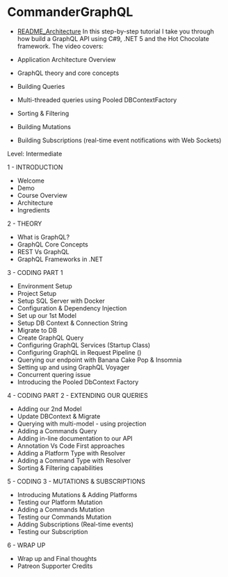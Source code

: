 # CommanderGraphQL
- [README_Architecture](./README/README_Architecture.md)
In this step-by-step tutorial I take you through how build a GraphQL API using C#9, .NET 5 and the Hot Chocolate framework.
The video covers:

- Application Architecture Overview
- GraphQL theory and core concepts
- Building Queries
- Multi-threaded queries using Pooled DBContextFactory
- Sorting & Filtering
- Building Mutations
- Building Subscriptions (real-time event notifications with Web Sockets)

Level: Intermediate

1 - INTRODUCTION
-  Welcome
-  Demo
-  Course Overview
-  Architecture
-  Ingredients 

2 - THEORY
-  What is GraphQL?
-  GraphQL Core Concepts
-  REST Vs GraphQL
-  GraphQL Frameworks in .NET

3 - CODING PART 1
-  Environment Setup
-  Project Setup
-  Setup SQL Server with Docker
-  Configuration & Dependency Injection
-  Set up our 1st Model
-  Setup DB Context & Connection String
-  Migrate to DB
-  Create GraphQL Query
-  Configuring GraphQL Services (Startup Class)
-  Configuring GraphQL in Request Pipeline ()
-  Querying our endpoint with Banana Cake Pop & Insomnia
-  Setting up and using GraphQL Voyager
-  Concurrent quering issue
-  Introducing the Pooled DbContext Factory

4 - CODING PART 2 - EXTENDING OUR QUERIES
-  Adding our 2nd Model
-  Update DBContext & Migrate
-  Querying with multi-model - using projection
-  Adding a Commands Query
-  Adding in-line documentation to our API
-  Annotation Vs Code First approaches
-  Adding a Platform Type with Resolver
-  Adding a Command Type with Resolver
-  Sorting & Filtering capabilities 

5 - CODING  3 - MUTATIONS & SUBSCRIPTIONS
-  Introducing Mutations & Adding Platforms
-  Testing our Platform Mutation
-  Adding a Commands Mutation
-  Testing our Commands Mutation
-  Adding Subscriptions (Real-time events)
-  Testing our Subscription

6 - WRAP UP
-  Wrap up and Final thoughts
-  Patreon Supporter Credits

